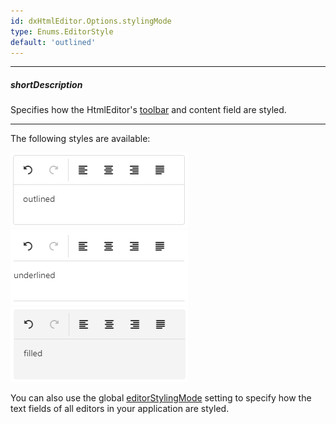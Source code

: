 ```yaml
---
id: dxHtmlEditor.Options.stylingMode
type: Enums.EditorStyle
default: 'outlined'
---
```

---
##### shortDescription
Specifies how the HtmlEditor's [toolbar](/api-reference/10%20UI%20Components/dxHtmlEditor/1%20Configuration/toolbar '/Documentation/ApiReference/UI_Components/dxHtmlEditor/Configuration/toolbar/') and content field are styled.

---
The following styles are available: 

![DevExtreme HTML5 JavaScript HtmlEditor Outlined Style](/images/htmlEditor/styling_modes/htmEditor_stylingMode_outlined.png)
![DevExtreme HTML5 JavaScript HtmlEditor Underlined Style](/images/htmlEditor/styling_modes/htmEditor_stylingMode_underlined.png)
![DevExtreme HTML5 JavaScript HtmlEditor Filled Style](/images/htmlEditor/styling_modes/htmEditor_stylingMode_filled.png)

You can also use the global [editorStylingMode](/api-reference/50%20Common/Object%20Structures/GlobalConfig/editorStylingMode.md '/Documentation/ApiReference/Common/Object_Structures/GlobalConfig/#editorStylingMode') setting to specify how the text fields of all editors in your application are styled.
